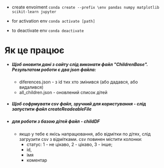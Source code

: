 - create envoiment
```conda create --prefix \env pandas numpy matplotlib scikit-learn jupyter```

- for activation env
```conda activate [path]```

- to deactivate env
```conda deactivate```


# Як це працює

- ##### Щоб оновити дані з сайту слід виконати файл "ChildrenBase". Результатом роботи є два json файла:
    - diferences.json - з id тих хто змінився (або дадався, або видалився) 
    - all_children.json - оновлений список дітей

- ##### Щоб софрмувати csv файл, зручний для користування - слід запустити файл createReadeableFile

- ##### для роботи з базою дітей файл - childDF
    - якщо у тебе є якісь напрацювання, або відмітки по дітях, слід загрузити csv з відмітками. csv повинен містити колонки: 
        - статус: 1 - не цікаво, 2 - цікаво, 3 - інше;
        - id, 
        - імя
        - коментар
